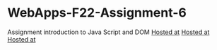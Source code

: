 # WebApps-F22-Assignment-6
Assignment introduction to Java Script and DOM
[Hosted at](https://44-563-web-apps-f22.github.io/44563-webapps-assignment-6-tejapathuri/musician.html)
[Hosted at](https://44-563-web-apps-f22.github.io/44563-webapps-assignment-6-tejapathuri/discount.html,)
[Hosted at](https://44-563-web-apps-f22.github.io/44563-webapps-assignment-6-tejapathuri/vacation.html.l)
